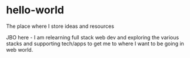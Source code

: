 # hello-world
The place where I store ideas and resources

JBO here - I am relearning full stack web dev and exploring the various stacks and supporting tech/apps to get me to where I want to be going in web world.
